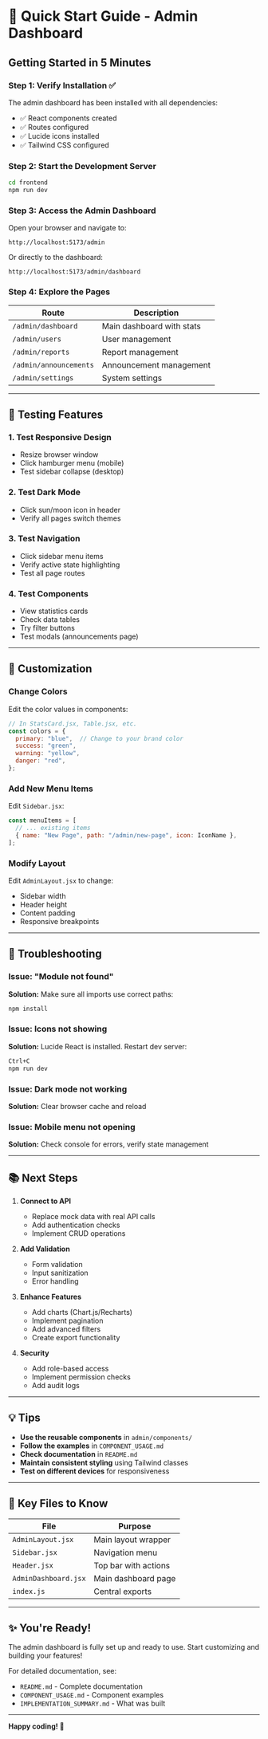 # 🚀 Quick Start Guide - Admin Dashboard

## Getting Started in 5 Minutes

### Step 1: Verify Installation ✅

The admin dashboard has been installed with all dependencies:
- ✅ React components created
- ✅ Routes configured
- ✅ Lucide icons installed
- ✅ Tailwind CSS configured

### Step 2: Start the Development Server

```bash
cd frontend
npm run dev
```

### Step 3: Access the Admin Dashboard

Open your browser and navigate to:
```
http://localhost:5173/admin
```

Or directly to the dashboard:
```
http://localhost:5173/admin/dashboard
```

### Step 4: Explore the Pages

| Route | Description |
|-------|-------------|
| `/admin/dashboard` | Main dashboard with stats |
| `/admin/users` | User management |
| `/admin/reports` | Report management |
| `/admin/announcements` | Announcement management |
| `/admin/settings` | System settings |

---

## 🎨 Testing Features

### 1. Test Responsive Design
- Resize browser window
- Click hamburger menu (mobile)
- Test sidebar collapse (desktop)

### 2. Test Dark Mode
- Click sun/moon icon in header
- Verify all pages switch themes

### 3. Test Navigation
- Click sidebar menu items
- Verify active state highlighting
- Test all page routes

### 4. Test Components
- View statistics cards
- Check data tables
- Try filter buttons
- Test modals (announcements page)

---

## 🔧 Customization

### Change Colors

Edit the color values in components:

```jsx
// In StatsCard.jsx, Table.jsx, etc.
const colors = {
  primary: "blue",  // Change to your brand color
  success: "green",
  warning: "yellow",
  danger: "red",
};
```

### Add New Menu Items

Edit `Sidebar.jsx`:

```jsx
const menuItems = [
  // ... existing items
  { name: "New Page", path: "/admin/new-page", icon: IconName },
];
```

### Modify Layout

Edit `AdminLayout.jsx` to change:
- Sidebar width
- Header height
- Content padding
- Responsive breakpoints

---

## 🐛 Troubleshooting

### Issue: "Module not found"
**Solution:** Make sure all imports use correct paths:
```bash
npm install
```

### Issue: Icons not showing
**Solution:** Lucide React is installed. Restart dev server:
```bash
Ctrl+C
npm run dev
```

### Issue: Dark mode not working
**Solution:** Clear browser cache and reload

### Issue: Mobile menu not opening
**Solution:** Check console for errors, verify state management

---

## 📚 Next Steps

1. **Connect to API**
   - Replace mock data with real API calls
   - Add authentication checks
   - Implement CRUD operations

2. **Add Validation**
   - Form validation
   - Input sanitization
   - Error handling

3. **Enhance Features**
   - Add charts (Chart.js/Recharts)
   - Implement pagination
   - Add advanced filters
   - Create export functionality

4. **Security**
   - Add role-based access
   - Implement permission checks
   - Add audit logs

---

## 💡 Tips

- **Use the reusable components** in `admin/components/`
- **Follow the examples** in `COMPONENT_USAGE.md`
- **Check documentation** in `README.md`
- **Maintain consistent styling** using Tailwind classes
- **Test on different devices** for responsiveness

---

## 🎯 Key Files to Know

| File | Purpose |
|------|---------|
| `AdminLayout.jsx` | Main layout wrapper |
| `Sidebar.jsx` | Navigation menu |
| `Header.jsx` | Top bar with actions |
| `AdminDashboard.jsx` | Main dashboard page |
| `index.js` | Central exports |

---

## ✨ You're Ready!

The admin dashboard is fully set up and ready to use. Start customizing and building your features!

For detailed documentation, see:
- `README.md` - Complete documentation
- `COMPONENT_USAGE.md` - Component examples
- `IMPLEMENTATION_SUMMARY.md` - What was built

---

**Happy coding! 🚀**

